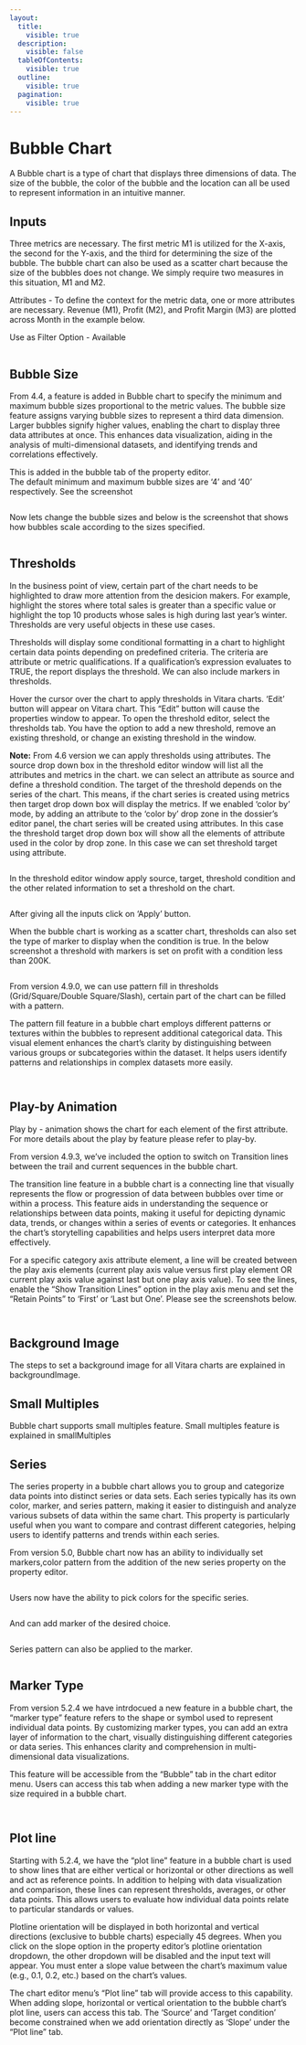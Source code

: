 ```yaml
---
layout:
  title:
    visible: true
  description:
    visible: false
  tableOfContents:
    visible: true
  outline:
    visible: true
  pagination:
    visible: true
---
```


# Bubble Chart

A Bubble chart is a type of chart that displays three dimensions of data. The size of the bubble, the color of the bubble and the location can all be used to represent information in an intuitive manner.

## Inputs <a href="#inputs" id="inputs"></a>

Three metrics are necessary. The first metric M1 is utilized for the X-axis, the second for the Y-axis, and the third for determining the size of the bubble. The bubble chart can also be used as a scatter chart because the size of the bubbles does not change. We simply require two measures in this situation, M1 and M2.

Attributes - To define the context for the metric data, one or more attributes are necessary. Revenue (M1), Profit (M2), and Profit Margin (M3) are plotted across Month in the example below.

Use as Filter Option - Available

<figure><img src="../.gitbook/assets/image60.png" alt=""><figcaption></figcaption></figure>

## Bubble Size <a href="#bubble-size" id="bubble-size"></a>

From 4.4, a feature is added in Bubble chart to specify the minimum and maximum bubble sizes proportional to the metric values. The bubble size feature assigns varying bubble sizes to represent a third data dimension. Larger bubbles signify higher values, enabling the chart to display three data attributes at once. This enhances data visualization, aiding in the analysis of multi-dimensional datasets, and identifying trends and correlations effectively.

This is added in the bubble tab of the property editor.\
The default minimum and maximum bubble sizes are ‘4’ and ‘40’ respectively. See the screenshot

<figure><img src="../.gitbook/assets/Bubble_size_default.png" alt=""><figcaption></figcaption></figure>

Now lets change the bubble sizes and below is the screenshot that shows how bubbles scale according to the sizes specified.

<figure><img src="../.gitbook/assets/Bubble_size_specified.png" alt=""><figcaption></figcaption></figure>

## Thresholds <a href="#thresholds" id="thresholds"></a>

In the business point of view, certain part of the chart needs to be highlighted to draw more attention from the desicion makers. For example, highlight the stores where total sales is greater than a specific value or highlight the top 10 products whose sales is high during last year’s winter. Thresholds are very useful objects in these use cases.

Thresholds will display some conditional formatting in a chart to highlight certain data points depending on predefined criteria. The criteria are attribute or metric qualifications. If a qualification’s expression evaluates to TRUE, the report displays the threshold. We can also include markers in thresholds.

Hover the cursor over the chart to apply thresholds in Vitara charts. ‘Edit’ button will appear on Vitara chart. This “Edit” button will cause the properties window to appear. To open the threshold editor, select the thresholds tab. You have the option to add a new threshold, remove an existing threshold, or change an existing threshold in the window.

**Note:** From 4.6 version we can apply thresholds using attributes. The source drop down box in the threshold editor window will list all the attributes and metrics in the chart. we can select an attribute as source and define a threshold condition. The target of the threshold depends on the series of the chart. This means, if the chart series is created using metrics then target drop down box will display the metrics. If we enabled ‘color by’ mode, by adding an attribute to the ‘color by’ drop zone in the dossier’s editor panel, the chart series will be created using attributes. In this case the threshold target drop down box will show all the elements of attribute used in the color by drop zone. In this case we can set threshold target using attribute.

<figure><img src="../.gitbook/assets/image510.png" alt=""><figcaption></figcaption></figure>

In the threshold editor window apply source, target, threshold condition and the other related information to set a threshold on the chart.

<figure><img src="../.gitbook/assets/image511.png" alt=""><figcaption></figcaption></figure>

After giving all the inputs click on ‘Apply’ button.

When the bubble chart is working as a scatter chart, thresholds can also set the type of marker to display when the condition is true. In the below screenshot a threshold with markers is set on profit with a condition less than 200K.

<figure><img src="../.gitbook/assets/image41.png" alt=""><figcaption></figcaption></figure>

From version 4.9.0, we can use pattern fill in thresholds (Grid/Square/Double Square/Slash), certain part of the chart can be filled with a pattern.

The pattern fill feature in a bubble chart employs different patterns or textures within the bubbles to represent additional categorical data. This visual element enhances the chart’s clarity by distinguishing between various groups or subcategories within the dataset. It helps users identify patterns and relationships in complex datasets more easily.

<figure><img src="../.gitbook/assets/bubbleThreshold.png" alt=""><figcaption></figcaption></figure>

<figure><img src="../.gitbook/assets/bubbleThreshold1.png" alt=""><figcaption></figcaption></figure>

## Play-by Animation <a href="#play-by-animation" id="play-by-animation"></a>

Play by - animation shows the chart for each element of the first attribute. For more details about the play by feature please refer to play-by.

From version 4.9.3, we’ve included the option to switch on Transition lines between the trail and current sequences in the bubble chart.

The transition line feature in a bubble chart is a connecting line that visually represents the flow or progression of data between bubbles over time or within a process. This feature aids in understanding the sequence or relationships between data points, making it useful for depicting dynamic data, trends, or changes within a series of events or categories. It enhances the chart’s storytelling capabilities and helps users interpret data more effectively.

For a specific category axis attribute element, a line will be created between the play axis elements (current play axis value versus first play element OR current play axis value against last but one play axis value). To see the lines, enable the “Show Transition Lines” option in the play axis menu and set the “Retain Points” to ‘First’ or ‘Last but One’. Please see the screenshots below.

<figure><img src="../.gitbook/assets/BubbleTransition.png" alt=""><figcaption></figcaption></figure>

<figure><img src="../.gitbook/assets/BubbleLine.png" alt=""><figcaption></figcaption></figure>

## Background Image <a href="#background-image" id="background-image"></a>

The steps to set a background image for all Vitara charts are explained in backgroundImage.

## Small Multiples <a href="#small-multiples" id="small-multiples"></a>

Bubble chart supports small multiples feature. Small multiples feature is explained in smallMultiples

## Series <a href="#series" id="series"></a>

The series property in a bubble chart allows you to group and categorize data points into distinct series or data sets. Each series typically has its own color, marker, and series pattern, making it easier to distinguish and analyze various subsets of data within the same chart. This property is particularly useful when you want to compare and contrast different categories, helping users to identify patterns and trends within each series.

From version 5.0, Bubble chart now has an ability to individually set markers,color pattern from the addition of the new series property on the property editor.

<figure><img src="../.gitbook/assets/Bubble1.png" alt=""><figcaption></figcaption></figure>

Users now have the ability to pick colors for the specific series.

<figure><img src="../.gitbook/assets/Bubble2.png" alt=""><figcaption></figcaption></figure>

And can add marker of the desired choice.

<figure><img src="../.gitbook/assets/Bubble3.png" alt=""><figcaption></figcaption></figure>

Series pattern can also be applied to the marker.

<figure><img src="../.gitbook/assets/Bubble4.png" alt=""><figcaption></figcaption></figure>

## Marker Type <a href="#marker-type" id="marker-type"></a>

From version 5.2.4 we have intrdocued a new feature in a bubble chart, the “marker type” feature refers to the shape or symbol used to represent individual data points. By customizing marker types, you can add an extra layer of information to the chart, visually distinguishing different categories or data series. This enhances clarity and comprehension in multi-dimensional data visualizations.

This feature will be accessible from the “Bubble” tab in the chart editor menu. Users can access this tab when adding a new marker type with the size required in a bubble chart.

<figure><img src="../.gitbook/assets/BubbleMarker.png" alt=""><figcaption></figcaption></figure>

<figure><img src="../.gitbook/assets/BubbleMarker1.png" alt=""><figcaption></figcaption></figure>

## Plot line <a href="#plot-line" id="plot-line"></a>

Starting with 5.2.4, we have the “plot line” feature in a bubble chart is used to show lines that are either vertical or horizontal or other directions as well and act as reference points. In addition to helping with data visualization and comparison, these lines can represent thresholds, averages, or other data points. This allows users to evaluate how individual data points relate to particular standards or values.

Plotline orientation will be displayed in both horizontal and vertical directions (exclusive to bubble charts) especially 45 degrees. When you click on the slope option in the property editor’s plotline orientation dropdown, the other dropdown will be disabled and the input text will appear. You must enter a slope value between the chart’s maximum value (e.g., 0.1, 0.2, etc.) based on the chart’s values.

The chart editor menu’s “Plot line” tab will provide access to this capability. When adding slope, horizontal or vertical orientation to the bubble chart’s plot line, users can access this tab. The ‘Source’ and ‘Target condition’ become constrained when we add orientation directly as ‘Slope’ under the “Plot line” tab.

<figure><img src="../.gitbook/assets/bubbleSlope1 (1) (1).png" alt=""><figcaption></figcaption></figure>

<figure><img src="../.gitbook/assets/bubbleSlope (1).png" alt=""><figcaption></figcaption></figure>
